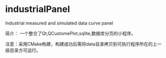 # industrialPanel
Industrial measured and simulated data curve panel

简介：
一个整合了Qt,QCustomePlot,sqlite,数据库分页的小程序。

注意：采用CMake构建，构建成功后需将data目录拷贝到可执行程序所在的上一级目录方可运行。
